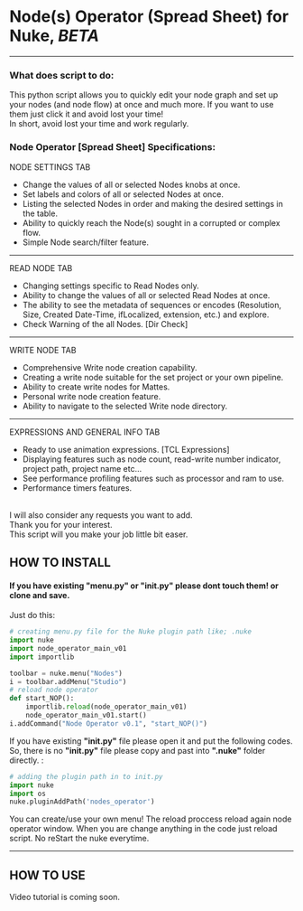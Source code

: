 # Node(s) Operator (Spread Sheet) for Nuke, *BETA*
___
### What does script to do:
This python script allows you to quickly edit your node graph and set up your nodes (and node flow) at once and much more.  If you want to use them just click it and avoid lost your time! 
<br>In short, avoid lost your time and work regularly.

### Node Operator [Spread Sheet] Specifications:

NODE SETTINGS TAB
- Change the values of all or selected Nodes knobs at once.
- Set labels and colors of all or selected Nodes at once.
- Listing the selected Nodes in order and making the desired settings in the table.
- Ability to quickly reach the Node(s) sought in a corrupted or complex flow.
- Simple Node search/filter feature.

----
READ NODE TAB
- Changing settings specific to Read Nodes only.
- Ability to change the values of all or selected Read Nodes at once.
- The ability to see the metadata of sequences or encodes (Resolution, Size, Created Date-Time, ifLocalized, extension, etc.) and explore.
- Check Warning of the all Nodes. [Dir Check]

----
WRITE NODE TAB
- Comprehensive Write node creation capability.
- Creating a write node suitable for the set project or your own pipeline.
- Ability to create write nodes for Mattes.
- Personal write node creation feature.
- Ability to navigate to the selected Write node directory.

-----
EXPRESSIONS AND GENERAL INFO TAB
- Ready to use animation expressions. [TCL Expressions]
- Displaying features such as node count, read-write number indicator, project path, project name etc...
- See performance profiling features such as processor and ram to use.
- Performance timers features. 


<br>I will also consider any requests you want to add.
<br>Thank you for your interest.
<br>This script will you make your job little bit easer. 

HOW TO INSTALL
---
#### If you have existing "menu.py" or "init.py" please dont touch them! or clone and save.

Just do this:

```python
# creating menu.py file for the Nuke plugin path like; .nuke
import nuke
import node_operator_main_v01
import importlib

toolbar = nuke.menu("Nodes")
i = toolbar.addMenu("Studio")
# reload node operator
def start_NOP():
    importlib.reload(node_operator_main_v01)
    node_operator_main_v01.start()
i.addCommand("Node Operator v0.1", "start_NOP()")
```
    
If you have existing **"init.py"** file please open it and put the following codes. So, there is no **"init.py"** file please copy and past into **".nuke"** folder directly. :
```python
# adding the plugin path in to init.py
import nuke
import os
nuke.pluginAddPath('nodes_operator')
```
You can create/use your own menu! 
The reload proccess reload again node operator window. When you are change anything in the code just reload script. No reStart the nuke everytime.
___

HOW TO USE
---
Video tutorial is coming soon.

